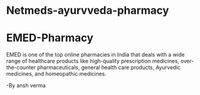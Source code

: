 # Netmeds-ayurvveda-pharmacy
# EMED-Pharmacy
EMED is one of the top online pharmacies in India that deals with a wide range of healthcare products like high-quality prescription medicines, over-the-counter pharmaceuticals, general health care products, Ayurvedic medicines, and homeopathic medicines.

-By ansh verma 
